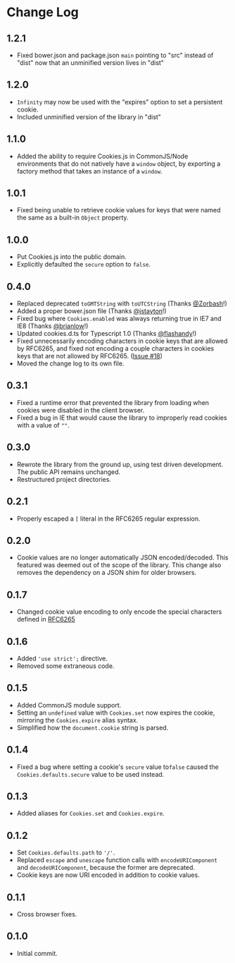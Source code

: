 # Change Log

## 1.2.1
- Fixed bower.json and package.json `main` pointing to "src" instead of "dist" now that an unminified version lives in "dist"

## 1.2.0
- `Infinity` may now be used with the "expires" option to set a persistent cookie.
- Included unminified version of the library in "dist"

## 1.1.0
- Added the ability to require Cookies.js in CommonJS/Node environments that do not natively have a `window`
  object, by exporting a factory method that takes an instance of a `window`.

## 1.0.1
- Fixed being unable to retrieve cookie values for keys that were named the same as a built-in `Object` property.

## 1.0.0
- Put Cookies.js into the public domain.
- Explicitly defaulted the `secure` option to `false`.

## 0.4.0
- Replaced deprecated `toGMTString` with `toUTCString` (Thanks [@Zorbash](https://github.com/Zorbash)!)
- Added a proper bower.json file (Thanks [@jstayton](https://github.com/jstayton)!)
- Fixed bug where `Cookies.enabled` was always returning true in IE7 and IE8 (Thanks [@brianlow](https://github.com/brianlow)!)
- Updated cookies.d.ts for Typescript 1.0 (Thanks [@flashandy](https://github.com/flashandy)!)
- Fixed unnecessarily encoding characters in cookie keys that are allowed by RFC6265, and
  fixed not encoding a couple characters in cookies keys that are not allowed by RFC6265.
  ([Issue #18](https://github.com/ScottHamper/Cookies/issues/18))
- Moved the change log to its own file.

## 0.3.1
- Fixed a runtime error that prevented the library from loading when cookies were disabled in the client browser.
- Fixed a bug in IE that would cause the library to improperly read cookies with a value of `""`.

## 0.3.0
- Rewrote the library from the ground up, using test driven development. The public API remains unchanged.
- Restructured project directories.

## 0.2.1
- Properly escaped a `[` literal in the RFC6265 regular expression.

## 0.2.0
- Cookie values are no longer automatically JSON encoded/decoded. This featured was deemed out of the scope of the library.
This change also removes the dependency on a JSON shim for older browsers.

## 0.1.7
- Changed cookie value encoding to only encode the special characters defined in [RFC6265](http://www.rfc-editor.org/rfc/rfc6265.txt)

## 0.1.6
- Added `'use strict';` directive.
- Removed some extraneous code.

## 0.1.5
- Added CommonJS module support.
- Setting an `undefined` value with `Cookies.set` now expires the cookie, mirroring the `Cookies.expire` alias syntax.
- Simplified how the `document.cookie` string is parsed.

## 0.1.4
- Fixed a bug where setting a cookie's `secure` value to`false` caused the `Cookies.defaults.secure` value to be used instead.

## 0.1.3
- Added aliases for `Cookies.set` and `Cookies.expire`.

## 0.1.2
- Set `Cookies.defaults.path` to `'/'`.
- Replaced `escape` and `unescape` function calls with `encodeURIComponent` and `decodeURIComponent`, because the former are deprecated.
- Cookie keys are now URI encoded in addition to cookie values.

## 0.1.1
- Cross browser fixes.

## 0.1.0
- Initial commit.